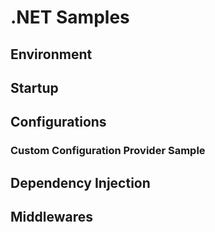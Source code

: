 # .NET Samples

## Environment

## Startup

## Configurations
### Custom Configuration Provider Sample

## Dependency Injection

## Middlewares


## 

